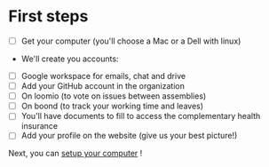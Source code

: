 # First steps

- [ ] Get your computer (you'll choose a Mac or a Dell with linux)
- We'll create you accounts:
- [ ] Google workspace for emails, chat and drive
- [ ] Add your GitHub account in the organization
- [ ] On loomio (to vote on issues between assemblies)
- [ ] On boond (to track your working time and leaves)
- [ ] You'll have documents to fill to access the complementary health insurance
- [ ] Add your profile on the website (give us your best picture!)

Next, you can [setup your computer](installation.md) !
